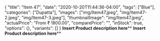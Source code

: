 {
    "title": "Item 47",
    "date": "2020-10-20T11:44:36-04:00",
    "tags": ["Blue"],
    "categories": ["Dupatta"],
    "images": ["img/Item47.jpeg", "img/Item47-2.jpeg", "img/Item47-3.jpeg"],
    "thumbnailImage": "img/Item47.jpeg",
    "actualPrice": "From ₹ 1800.00",
    "comparePrice": "",
    "inStock": true,
    "options": {},
    "variants": []
}
**Insert Product description here****
**Insert Product description here****